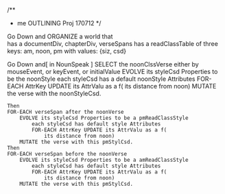 /**
 *  me OUTLINING Proj  170712
 */
 
 
Go Down and ORGANIZE a world that  
    has a documentDiv, chapterDiv, verseSpans 
    has a readClassTable 
        of three keys: am, noon, pm
        with values: {siz, csd}
    
Go Down and[ in NounSpeak ]
    SELECT the noonClssVerse
            either by mouseEvent, or keyEvent, or initialValue 
        EVOLVE its styleCsd Properties to be the noonStyle
            each styleCsd has a default noonStyle Attributes
            FOR-EACH AttrKey UPDATE its AttrValu as a f( 
                its distance from noon) 
        MUTATE the verse with the noonStyleCsd.
    
    Then 
    FOR-EACH verseSpan after the noonVerse
        EVOLVE its styleCsd Properties to be a pmReadClassStyle
            each styleCsd has default style Attributes
            FOR-EACH AttrKey UPDATE its AttrValu as a f(
                its distance from noon) 
        MUTATE the verse with this pmStylCsd.
    Then 
    FOR-EACH verseSpan before the noonVerse
        EVOLVE its styleCsd Properties to be a amReadClassStyle
            each styleCsd has default style Attributes
            FOR-EACH AttrKey UPDATE its AttrValu as a f(
                its distance from noon)             
        MUTATE the verse with this pmStylCsd.